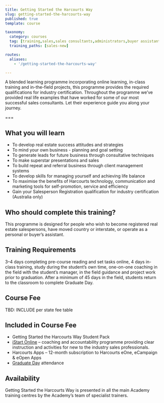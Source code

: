 ```yaml
---
title: Getting Started the Harcourts Way
slug: getting-started-the-harcourts-way
published: true
template: course

taxonomy:
  category: courses
  tag: [training,sales,sales consultants,administrators,buyer assistants,personal assistants]
  training_paths: [sales-new]

routes:
  aliases:
    - '/getting-started-the-harcourts-way'

---
```


A blended learning programme incorporating online learning, in-class training and in-the-field projects, this programme provides the required qualifications for industry certification. Throughout the programme we’ve provided real life examples that have worked for some of our most successful sales consultants. Let their experience guide you along your journey.

===

## What you will learn
-	To develop real estate success attitudes and strategies
-	To mind your own business - planning and goal setting
-	To generate leads for future business through consultative techniques
-	To make superstar presentations and sales
-	To build repeat and referral business through client management systems
-	To develop skills for managing yourself and achieving life balance
-	To maximise the benefits of Harcourts technology, communication and marketing tools for self-promotion, service and efficiency
- Gain your Salesperson Registration qualification for industry certification (Australia only)

## Who should complete this training?
This programme is designed for people who wish to become registered real estate salespersons, have moved country or interstate, or operate as a personal or buyer’s assistant.

## Training Requirements
3–4 days completing pre-course reading and set tasks online, 4 days in-class training, study during the student’s own time, one-on-one coaching in the field with the student’s manager, in the field guidance and project work prior to graduation. After a minimum of 45 days in the field, students return to the classroom to complete Graduate Day.

## Course Fee
TBD: INCLUDE per state fee table

## Included in Course Fee
-	Getting Started the Harcourts Way Student Pack
-	[iStart Online](/courses/sales/istart) –  coaching and accountability programme providing clear instruction and activities for new to the industry sales professionals.
-	Harcourts Apps – 12-month subscription to Harcourts eOne, eCampaign & eOpen Apps
-	[Graduate Day](/sales-graduate-day) attendance

## Availability
Getting Started the Harcourts Way is presented in all the main Academy training centres by the Academy’s team of specialist trainers.
